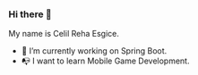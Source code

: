 ### Hi there 👋

My name is Celil Reha Esgice. 

- 🔭 I’m currently working on Spring Boot.
- 📭 I want to learn Mobile Game Development.

<!--
- 👯 I’m looking to collaborate on ...
- 🤔 I’m looking for help with ...
- 💬 Ask me about ...
- 📫 How to reach me: ...
- 😄 Pronouns: ...
- ⚡ Fun fact: ...
-->

